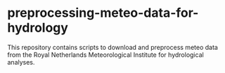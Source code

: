 # preprocessing-meteo-data-for-hydrology
This repository contains scripts to download and preprocess meteo data from the Royal Netherlands Meteorological Institute for hydrological analyses.
